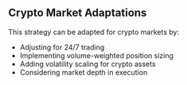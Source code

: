 ## Crypto Market Adaptations

This strategy can be adapted for crypto markets by:
- Adjusting for 24/7 trading
- Implementing volume-weighted position sizing
- Adding volatility scaling for crypto assets
- Considering market depth in execution
